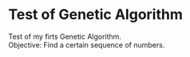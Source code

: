 # Test of Genetic Algorithm
Test of my firts Genetic Algorithm.</br>
Objective: Find a certain sequence of numbers.

